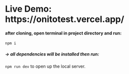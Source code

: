 <h1>Live Demo: <a>https://onitotest.vercel.app/<a></h1>

<h4>after cloning, open terminal in project directory and run:</h4>
  <code>npm i</code>
  <h5>-> all dependencies will be installed then run:</h5>
  <code>npm run dev</code> to open up the local server.
  


